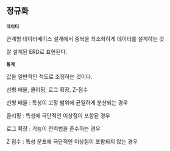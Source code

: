 ## 정규화

**`데이터`**

관계형 데이터베이스 설계에서 중복을 최소화하게 데이터를 설계하는 것

잘 설계된 ERD로 표현된다.

**`통계`** 

값을 일반적인 척도로 조정하는 것이다.

선형 배율, 클리핑, 로그 확장, Z-점수

선형 배율 : 특성이 고정 범위에 균일하게 분산되는 경우

클리핑 : 특성에 극단적인 이상점이 포함된 경우

로그 확장 : 기능이 전력법을 준수하는 경우

Z 점수 : 특성 분포에 극단적인 이상점이 포함되지 않는 경우